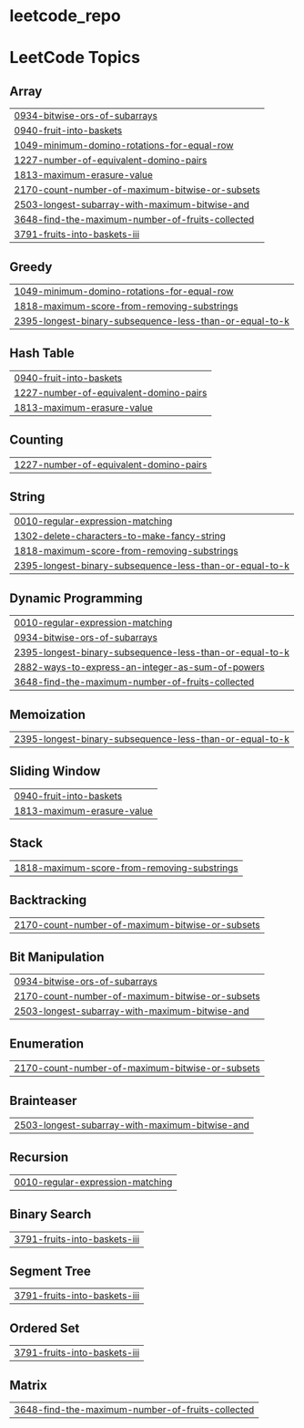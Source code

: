 # leetcode_repo

<!---LeetCode Topics Start-->
# LeetCode Topics
## Array
|  |
| ------- |
| [0934-bitwise-ors-of-subarrays](https://github.com/joshua-eversole/leetcode_repo/tree/master/0934-bitwise-ors-of-subarrays) |
| [0940-fruit-into-baskets](https://github.com/joshua-eversole/leetcode_repo/tree/master/0940-fruit-into-baskets) |
| [1049-minimum-domino-rotations-for-equal-row](https://github.com/joshua-eversole/leetcode_repo/tree/master/1049-minimum-domino-rotations-for-equal-row) |
| [1227-number-of-equivalent-domino-pairs](https://github.com/joshua-eversole/leetcode_repo/tree/master/1227-number-of-equivalent-domino-pairs) |
| [1813-maximum-erasure-value](https://github.com/joshua-eversole/leetcode_repo/tree/master/1813-maximum-erasure-value) |
| [2170-count-number-of-maximum-bitwise-or-subsets](https://github.com/joshua-eversole/leetcode_repo/tree/master/2170-count-number-of-maximum-bitwise-or-subsets) |
| [2503-longest-subarray-with-maximum-bitwise-and](https://github.com/joshua-eversole/leetcode_repo/tree/master/2503-longest-subarray-with-maximum-bitwise-and) |
| [3648-find-the-maximum-number-of-fruits-collected](https://github.com/joshua-eversole/leetcode_repo/tree/master/3648-find-the-maximum-number-of-fruits-collected) |
| [3791-fruits-into-baskets-iii](https://github.com/joshua-eversole/leetcode_repo/tree/master/3791-fruits-into-baskets-iii) |
## Greedy
|  |
| ------- |
| [1049-minimum-domino-rotations-for-equal-row](https://github.com/joshua-eversole/leetcode_repo/tree/master/1049-minimum-domino-rotations-for-equal-row) |
| [1818-maximum-score-from-removing-substrings](https://github.com/joshua-eversole/leetcode_repo/tree/master/1818-maximum-score-from-removing-substrings) |
| [2395-longest-binary-subsequence-less-than-or-equal-to-k](https://github.com/joshua-eversole/leetcode_repo/tree/master/2395-longest-binary-subsequence-less-than-or-equal-to-k) |
## Hash Table
|  |
| ------- |
| [0940-fruit-into-baskets](https://github.com/joshua-eversole/leetcode_repo/tree/master/0940-fruit-into-baskets) |
| [1227-number-of-equivalent-domino-pairs](https://github.com/joshua-eversole/leetcode_repo/tree/master/1227-number-of-equivalent-domino-pairs) |
| [1813-maximum-erasure-value](https://github.com/joshua-eversole/leetcode_repo/tree/master/1813-maximum-erasure-value) |
## Counting
|  |
| ------- |
| [1227-number-of-equivalent-domino-pairs](https://github.com/joshua-eversole/leetcode_repo/tree/master/1227-number-of-equivalent-domino-pairs) |
## String
|  |
| ------- |
| [0010-regular-expression-matching](https://github.com/joshua-eversole/leetcode_repo/tree/master/0010-regular-expression-matching) |
| [1302-delete-characters-to-make-fancy-string](https://github.com/joshua-eversole/leetcode_repo/tree/master/1302-delete-characters-to-make-fancy-string) |
| [1818-maximum-score-from-removing-substrings](https://github.com/joshua-eversole/leetcode_repo/tree/master/1818-maximum-score-from-removing-substrings) |
| [2395-longest-binary-subsequence-less-than-or-equal-to-k](https://github.com/joshua-eversole/leetcode_repo/tree/master/2395-longest-binary-subsequence-less-than-or-equal-to-k) |
## Dynamic Programming
|  |
| ------- |
| [0010-regular-expression-matching](https://github.com/joshua-eversole/leetcode_repo/tree/master/0010-regular-expression-matching) |
| [0934-bitwise-ors-of-subarrays](https://github.com/joshua-eversole/leetcode_repo/tree/master/0934-bitwise-ors-of-subarrays) |
| [2395-longest-binary-subsequence-less-than-or-equal-to-k](https://github.com/joshua-eversole/leetcode_repo/tree/master/2395-longest-binary-subsequence-less-than-or-equal-to-k) |
| [2882-ways-to-express-an-integer-as-sum-of-powers](https://github.com/joshua-eversole/leetcode_repo/tree/master/2882-ways-to-express-an-integer-as-sum-of-powers) |
| [3648-find-the-maximum-number-of-fruits-collected](https://github.com/joshua-eversole/leetcode_repo/tree/master/3648-find-the-maximum-number-of-fruits-collected) |
## Memoization
|  |
| ------- |
| [2395-longest-binary-subsequence-less-than-or-equal-to-k](https://github.com/joshua-eversole/leetcode_repo/tree/master/2395-longest-binary-subsequence-less-than-or-equal-to-k) |
## Sliding Window
|  |
| ------- |
| [0940-fruit-into-baskets](https://github.com/joshua-eversole/leetcode_repo/tree/master/0940-fruit-into-baskets) |
| [1813-maximum-erasure-value](https://github.com/joshua-eversole/leetcode_repo/tree/master/1813-maximum-erasure-value) |
## Stack
|  |
| ------- |
| [1818-maximum-score-from-removing-substrings](https://github.com/joshua-eversole/leetcode_repo/tree/master/1818-maximum-score-from-removing-substrings) |
## Backtracking
|  |
| ------- |
| [2170-count-number-of-maximum-bitwise-or-subsets](https://github.com/joshua-eversole/leetcode_repo/tree/master/2170-count-number-of-maximum-bitwise-or-subsets) |
## Bit Manipulation
|  |
| ------- |
| [0934-bitwise-ors-of-subarrays](https://github.com/joshua-eversole/leetcode_repo/tree/master/0934-bitwise-ors-of-subarrays) |
| [2170-count-number-of-maximum-bitwise-or-subsets](https://github.com/joshua-eversole/leetcode_repo/tree/master/2170-count-number-of-maximum-bitwise-or-subsets) |
| [2503-longest-subarray-with-maximum-bitwise-and](https://github.com/joshua-eversole/leetcode_repo/tree/master/2503-longest-subarray-with-maximum-bitwise-and) |
## Enumeration
|  |
| ------- |
| [2170-count-number-of-maximum-bitwise-or-subsets](https://github.com/joshua-eversole/leetcode_repo/tree/master/2170-count-number-of-maximum-bitwise-or-subsets) |
## Brainteaser
|  |
| ------- |
| [2503-longest-subarray-with-maximum-bitwise-and](https://github.com/joshua-eversole/leetcode_repo/tree/master/2503-longest-subarray-with-maximum-bitwise-and) |
## Recursion
|  |
| ------- |
| [0010-regular-expression-matching](https://github.com/joshua-eversole/leetcode_repo/tree/master/0010-regular-expression-matching) |
## Binary Search
|  |
| ------- |
| [3791-fruits-into-baskets-iii](https://github.com/joshua-eversole/leetcode_repo/tree/master/3791-fruits-into-baskets-iii) |
## Segment Tree
|  |
| ------- |
| [3791-fruits-into-baskets-iii](https://github.com/joshua-eversole/leetcode_repo/tree/master/3791-fruits-into-baskets-iii) |
## Ordered Set
|  |
| ------- |
| [3791-fruits-into-baskets-iii](https://github.com/joshua-eversole/leetcode_repo/tree/master/3791-fruits-into-baskets-iii) |
## Matrix
|  |
| ------- |
| [3648-find-the-maximum-number-of-fruits-collected](https://github.com/joshua-eversole/leetcode_repo/tree/master/3648-find-the-maximum-number-of-fruits-collected) |
<!---LeetCode Topics End-->